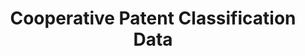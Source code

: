 ---
bigquery: https://console.cloud.google.com/bigquery?p=patents-public-data&d=cpc&page=dataset
citation: '“Cooperative Patent Classification” by the EPO and USPTO, for public use. '
contributors: EPO, USPTO
cost: None
description: Cooperative Patent Classification Data contains the scheme and definitions
  of the Cooperative Patent Classification system for classifying patent documents.
  The CPC is the result of a partnership between the EPO and the USPTO in their joint
  effort to develop a common, internationally compatible classification system for
  technical documents, in particular patent publications, which will be used by both
  offices in the patent granting process
documentation: https://www.cooperativepatentclassification.org/cpcSchemeAndDefinitions
last_edit: 04/12/2022, 13:44:18
location: https://www.cooperativepatentclassification.org/index
maintained_by: USPTO, EPO
schema_fields:
- titleFull
- level
- notAllocatable
- breakdownCode
- title_part
- additional_only
- children
- breakdown_code
- ipcConcordant
- not_allocatable
- sizeCache
- residualReferences
- title_full
- informativeReferences
- ipc_concordant
- residual_references
- definition
- parents
- synonyms
- status
- date_revised
- limitingReferences
- child_groups
- dateRevised
- application_references
- limiting_references
- glossary
- titlePart
- applicationReferences
- childGroups
- symbol
- informative_references
shortname: cooperative_patent_classification
tags:
- patents
- science
title: Cooperative Patent Classification Data
uuid: 984374a7-16e9-4b35-9445-458daceb01bf
---